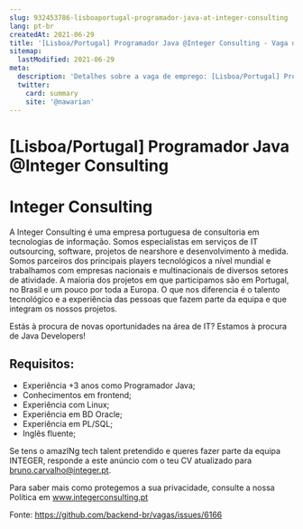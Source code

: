 ```yaml
---
slug: 932453786-lisboaportugal-programador-java-at-integer-consulting
lang: pt-br
createdAt: 2021-06-29
title: '[Lisboa/Portugal] Programador Java @Integer Consulting - Vaga de Emprego'
sitemap:
  lastModified: 2021-06-29
meta:
  description: 'Detalhes sobre a vaga de emprego: [Lisboa/Portugal] Programador Java @Integer Consulting'
  twitter:
    card: summary
    site: '@nawarian'
---
```


# [Lisboa/Portugal] Programador Java @Integer Consulting

# Integer Consulting

A Integer Consulting é uma empresa portuguesa de consultoria em tecnologias de informação. Somos especialistas em serviços de IT outsourcing, software, projetos de nearshore e desenvolvimento à medida. Somos parceiros dos principais players tecnológicos a nível mundial e trabalhamos com empresas nacionais e multinacionais de diversos setores de atividade. A maioria dos projetos em que participamos são em Portugal, no Brasil e um pouco por toda a Europa. O que nos diferencia é o talento tecnológico e a experiência das pessoas que fazem parte da equipa e que integram os nossos projetos.

Estás à procura de novas oportunidades na área de IT? Estamos à procura de Java Developers!

## Requisitos:

- Experiência +3 anos como Programador Java;
- Conhecimentos em frontend;
- Experiência com Linux;
- Experiência em BD Oracle;
- Experiência em PL/SQL;
- Inglês fluente;

Se tens o amazINg tech talent pretendido e queres fazer parte da equipa INTEGER, responde a este anúncio com o teu CV atualizado para bruno.carvalho@integer.pt.

Para saber mais como protegemos a sua privacidade, consulte a nossa Política em www.integerconsulting.pt


Fonte: https://github.com/backend-br/vagas/issues/6166